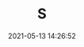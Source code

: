 ---
date: 2021-05-13 14:26:52
title: S
tags:
- designPattern
- standard
categories:
- [designPattern, standard]
---
